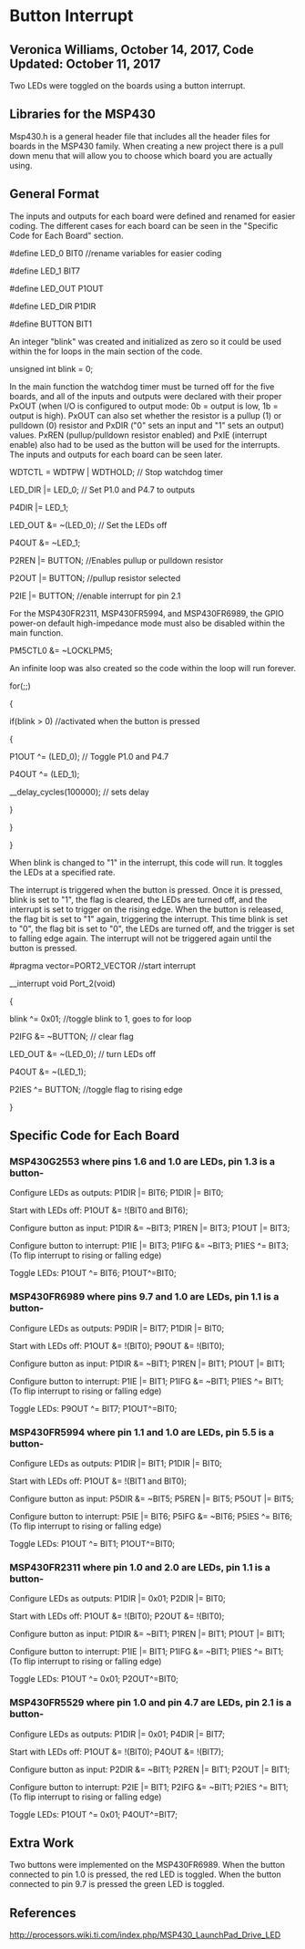 # Button Interrupt
## Veronica Williams, October 14, 2017, Code Updated: October 11, 2017 
Two LEDs were toggled on the boards using a button interrupt. 


## Libraries for the MSP430
Msp430.h is a general header file that includes all the header files for boards in the MSP430 family. When creating a new project there is a pull down menu that will allow you to choose which board you are actually using. 

## General Format

The inputs and outputs for each board were defined and renamed for easier coding. The different cases for each board can be seen in the "Specific Code for Each Board" section.

#define LED_0 BIT0 //rename variables for easier coding

#define LED_1 BIT7

#define LED_OUT P1OUT

#define LED_DIR P1DIR

#define BUTTON BIT1

An integer "blink" was created and initialized as zero so it could be used within the for loops in the main section of the code. 

unsigned int blink = 0;

In the main function the watchdog timer must be turned off for the five boards, and all of the inputs and outputs were declared with their proper PxOUT (when I/O is configured to output mode: 0b = output is low, 1b = output is high). PxOUT can also set whether the resistor is a pullup (1) or pulldown (0) resistor and PxDIR ("0" sets an input and "1" sets an output) values. PxREN (pullup/pulldown resistor enabled) and PxIE (interrupt enable) also had to be used as the button will be used for the interrupts. The inputs and outputs for each board can be seen later. 

WDTCTL = WDTPW | WDTHOLD; // Stop watchdog timer

LED_DIR |= LED_0; // Set P1.0 and P4.7 to outputs

P4DIR |= LED_1;

LED_OUT &= ~(LED_0); // Set the LEDs off

P4OUT &= ~LED_1;

P2REN |= BUTTON; //Enables pullup or pulldown resistor

P2OUT |= BUTTON; //pullup resistor selected

P2IE |= BUTTON; //enable interrupt for pin 2.1

For the MSP430FR2311, MSP430FR5994, and MSP430FR6989, the GPIO power-on default high-impedance mode must also be disabled within the main function.

PM5CTL0 &= ~LOCKLPM5;

 
An infinite loop was also created so the code within the loop will run forever. 

for(;;)

{

if(blink > 0) //activated when the button is pressed

{

P1OUT ^= (LED_0); // Toggle P1.0 and P4.7

P4OUT ^= (LED_1);

__delay_cycles(100000); // sets delay

}

}

}

When blink is changed to "1" in the interrupt, this code will run. It toggles the LEDs at a specified rate. 

The interrupt is triggered when the button is pressed. Once it is pressed, blink is set to "1", the flag is cleared, the LEDs are turned off, and the interrupt is set to trigger on the rising edge. When the button is released, the flag bit is set to "1" again, triggering the interrupt. This time blink is set to "0", the flag bit is set to "0", the LEDs are turned off, and the trigger is set to falling edge again. The interrupt will not be triggered again until the button is pressed. 

#pragma vector=PORT2_VECTOR //start interrupt

__interrupt void Port_2(void)

{

blink ^= 0x01; //toggle blink to 1, goes to for loop

P2IFG &= ~BUTTON; // clear flag

LED_OUT &= ~(LED_0); // turn LEDs off

P4OUT &= ~(LED_1);

P2IES ^= BUTTON; //toggle flag to rising edge

}


## Specific Code for Each Board
### MSP430G2553 where pins 1.6 and 1.0 are LEDs, pin 1.3 is a button-

Configure LEDs as outputs: P1DIR |= BIT6; P1DIR |= BIT0; 

Start with LEDs off: P1OUT &= !(BIT0 and BIT6);

Configure button as input: P1DIR &= ~BIT3; P1REN |= BIT3; P1OUT |= BIT3;

Configure button to interrupt: P1IE |= BIT3; P1IFG &= ~BIT3; P1IES ^= BIT3; (To flip interrupt to rising or falling edge)

Toggle LEDs: P1OUT ^= BIT6; P1OUT^=BIT0;

### MSP430FR6989 where pins 9.7 and 1.0 are LEDs, pin 1.1 is a button-

Configure LEDs as outputs: P9DIR |= BIT7; P1DIR |= BIT0;  

Start with LEDs off: P1OUT &= !(BIT0); P9OUT &= !(BIT0);

Configure button as input: P1DIR &= ~BIT1; P1REN |= BIT1; P1OUT |= BIT1;

Configure button to interrupt: P1IE |= BIT1; P1IFG &= ~BIT1; P1IES ^= BIT1; (To flip interrupt to rising or falling edge)

Toggle LEDs: P9OUT ^= BIT7; P1OUT^=BIT0;

### MSP430FR5994 where pin 1.1 and 1.0 are LEDs, pin 5.5 is a button-

Configure LEDs as outputs:  P1DIR |= BIT1; P1DIR |= BIT0;  

Start with LEDs off: P1OUT &= !(BIT1 and BIT0);

Configure button as input: P5DIR &= ~BIT5; P5REN |= BIT5; P5OUT |= BIT5;

Configure button to interrupt: P5IE |= BIT6; P5IFG &= ~BIT6; P5IES ^= BIT6; (To flip interrupt to rising or falling edge)

Toggle LEDs: P1OUT ^= BIT1; P1OUT^=BIT0;

### MSP430FR2311 where pin 1.0 and 2.0 are LEDs, pin 1.1 is a button-

Configure LEDs as outputs:  P1DIR |= 0x01; P2DIR |= BIT0; 

Start with LEDs off: P1OUT &= !(BIT0); P2OUT &= !(BIT0);

Configure button as input: P1DIR &= ~BIT1; P1REN |= BIT1; P1OUT |= BIT1;

Configure button to interrupt: P1IE |= BIT1; P1IFG &= ~BIT1; P1IES ^= BIT1; (To flip interrupt to rising or falling edge)

Toggle LEDs: P1OUT ^= 0x01; P2OUT^=BIT0;

### MSP430FR5529 where pin 1.0 and pin 4.7 are LEDs, pin 2.1 is a button-
Configure LEDs as outputs:  P1DIR |= 0x01;  P4DIR |= BIT7;  

Start with LEDs off: P1OUT &= !(BIT0); P4OUT &= !(BIT7);

Configure button as input: P2DIR &= ~BIT1; P2REN |= BIT1; P2OUT |= BIT1;

Configure button to interrupt: P2IE |= BIT1; P2IFG &= ~BIT1; P2IES ^= BIT1; (To flip interrupt to rising or falling edge)

Toggle LEDs: P1OUT ^= 0x01; P4OUT^=BIT7;

## Extra Work
Two buttons were implemented on the MSP430FR6989. When the button connected to pin 1.0 is pressed, the red LED is toggled. When the button connected to pin 9.7 is pressed the green LED is toggled. 

## References

http://processors.wiki.ti.com/index.php/MSP430_LaunchPad_Drive_LED


